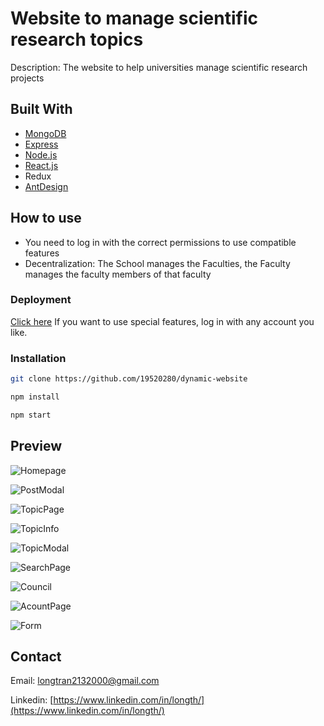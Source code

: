 # Website to manage scientific research topics

Description: The website to help universities manage scientific research projects

## Built With

* [MongoDB](https://cloud.mongodb.com/)
* [Express](https://expressjs.com/)
* [Node.js](https://nodejs.org/)
* [React.js](https://reactjs.org/)
* Redux
* [AntDesign](https://ant.design/)

## How to use

- You need to log in with the correct permissions to use compatible features
- Decentralization: The School manages the Faculties, the Faculty manages the faculty members of that faculty

### Deployment

[Click here](https://manager-project-hl.netlify.app/)
If you want to use special features, log in with any account you like.
### Installation

```sh
git clone https://github.com/19520280/dynamic-website
```

```sh
npm install
```

```sh
npm start
```

## Preview

![Homepage](https://drive.google.com/uc?export=view&id=1mY019CALscKio1ur-wYtzW-GH3cTMnRm)

![PostModal](https://drive.google.com/uc?export=view&id=1x5jJY_kCYvJK4eu76GPa8Entp7tKmCfT)

![TopicPage](https://drive.google.com/uc?export=view&id=1Hhwb8krnx7sV1twSsOrTPS7cCL0K0Mdt)

![TopicInfo](https://drive.google.com/uc?export=view&id=1iXHXwZeCe0FOWwxeHg0eNqD5128dHePg)

![TopicModal](https://drive.google.com/uc?export=view&id=1wfNF00NVdYmkhD4_KwapokRdcKhrM7VH)

![SearchPage](https://drive.google.com/uc?export=view&id=1pr7CwIRcvxO_77ceqRrodjmHMaWaiPx4)

![Council](https://drive.google.com/uc?export=view&id=16rk-BzfmI9_Hcb_zOaJwTtHhdtkv3up4)

![AcountPage](https://drive.google.com/uc?export=view&id=1yAlk0EpCEGRDuDXMo7OYGi9W3CwH81M6)

![Form](https://drive.google.com/uc?export=view&id=1DtPDIh0hxL2Vtj0jzhY0ISFNrK6OwyPw) 


## Contact

Email: longtran2132000@gmail.com

Linkedin: [https://www.linkedin.com/in/longth/](https://www.linkedin.com/in/longth/) 

